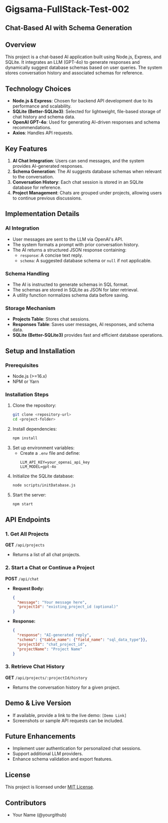 # Gigsama-FullStack-Test-002

## Chat-Based AI with Schema Generation

## Overview
This project is a chat-based AI application built using Node.js, Express, and SQLite. It integrates an LLM (GPT-4o) to generate responses and dynamically suggest database schemas based on user queries. The system stores conversation history and associated schemas for reference.

## Technology Choices
- **Node.js & Express**: Chosen for backend API development due to its performance and scalability.
- **SQLite (Better-SQLite3)**: Selected for lightweight, file-based storage of chat history and schema data.
- **OpenAI GPT-4o**: Used for generating AI-driven responses and schema recommendations.
- **Axios**: Handles API requests.

## Key Features
1. **AI Chat Integration**: Users can send messages, and the system provides AI-generated responses.
2. **Schema Generation**: The AI suggests database schemas when relevant to the conversation.
3. **Conversation History**: Each chat session is stored in an SQLite database for reference.
4. **Project Management**: Chats are grouped under projects, allowing users to continue previous discussions.

## Implementation Details
### AI Integration
- User messages are sent to the LLM via OpenAI's API.
- The system formats a prompt with prior conversation history.
- The AI returns a structured JSON response containing:
  - `response`: A concise text reply.
  - `schema`: A suggested database schema or `null` if not applicable.

### Schema Handling
- The AI is instructed to generate schemas in SQL format.
- The schemas are stored in SQLite as JSON for later retrieval.
- A utility function normalizes schema data before saving.

### Storage Mechanism
- **Projects Table**: Stores chat sessions.
- **Responses Table**: Saves user messages, AI responses, and schema data.
- **SQLite (Better-SQLite3)** provides fast and efficient database operations.

## Setup and Installation
### Prerequisites
- Node.js (>=16.x)
- NPM or Yarn

### Installation Steps
1. Clone the repository:
   ```sh
   git clone <repository-url>
   cd <project-folder>
   ```
2. Install dependencies:
   ```sh
   npm install
   ```
3. Set up environment variables:
   - Create a `.env` file and define:
     ```env
     LLM_API_KEY=your_openai_api_key
     LLM_MODEL=gpt-4o
     ```
4. Initialize the SQLite database:
   ```sh
   node scripts/initDatabase.js
   ```
5. Start the server:
   ```sh
   npm start
   ```

## API Endpoints
### 1. Get All Projects
**GET** `/api/projects`
- Returns a list of all chat projects.

### 2. Start a Chat or Continue a Project
**POST** `/api/chat`
- **Request Body:**
  ```json
  {
    "message": "Your message here",
    "projectId": "existing_project_id (optional)"
  }
  ```
- **Response:**
  ```json
  {
    "response": "AI-generated reply",
    "schema": {"table_name": {"field_name": "sql_data_type"}},
    "projectId": "chat_project_id",
    "projectName": "Project Name"
  }
  ```

### 3. Retrieve Chat History
**GET** `/api/projects/:projectId/history`
- Returns the conversation history for a given project.

## Demo & Live Version
- If available, provide a link to the live demo: `[Demo Link]`
- Screenshots or sample API requests can be included.

## Future Enhancements
- Implement user authentication for personalized chat sessions.
- Support additional LLM providers.
- Enhance schema validation and export features.

## License
This project is licensed under [MIT License](LICENSE).

## Contributors
- Your Name (@yourgithub)

